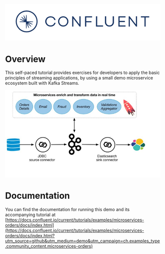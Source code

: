 ![image](../images/confluent-logo-300-2.png)

# Overview

This self-paced tutorial provides exercises for developers to apply the basic principles of streaming applications, by using a small demo microservice ecosystem built with Kafka Streams.

![image](docs/images/microservices-demo.jpg)

# Documentation

You can find the documentation for running this demo and its accompanying tutorial at [https://docs.confluent.io/current/tutorials/examples/microservices-orders/docs/index.html](https://docs.confluent.io/current/tutorials/examples/microservices-orders/docs/index.html?utm_source=github&utm_medium=demo&utm_campaign=ch.examples_type.community_content.microservices-orders)
